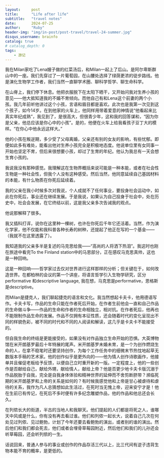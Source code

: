 ```yaml
---
layout:     post
title:      "Life after life"
subtitle:   "travel notes"
date:       2024-07-25
author:     "Ruby"
header-img: "img/in-post/post-travel/travel-24-summer.jpg"
disqus_username: brainfo
catalog: true
# catalog_depth: 0
tags:
    - 游记
---
```



我在Milan家吃了Lena嫂子做的红菜汤后，和Milan一起上了后山。是阿尔卑斯群山中的一座。我们先穿过了一片葡萄园，在山腰处选择了绿荫更浓的徒步路线。他是演化生物学工作者，我们当然一直聊学术圈、聊科学哲学、聊生命科学。

在山脊上，我们停下休息。他把衣服脱下在太阳下晒干，又开始问我对生养小孩的意见——他大抵知道我的不婚不育倾向。而他自己有和Lena这个前妻的两个小孩。我几年前听他讲过这个小孩，言语和眉目都是喜欢。此次也是我第一次见到这个孩子，如今14岁。在到他家的火车上，他同样用带着爱意的神情说“他看起来比真实年纪成熟”，我见到了，是很高大，但很青少年，这和我的回答谋和，“因为你是父亲，他总应该是你心中的小孩”。是的，他便在火车上给我看孩子豆丁大的模样。“在你心中他永远这样大。”

他的小孩在叛逆期，多少受了父母离婚，父亲还有别的女友的影响，有些忧郁。即便如此多有难处，能看出他对生养小孩完全是积极地态度。他说单位里有女同事一开始也坚定不育，但后来很想要小孩，却过了生育的年纪。他认为我总有一天会想生育小孩的。

我说我没有那种感觉。我理解这在生物界概括来说可能是一种本能，或者在社会性生物是一种社会性，但我个人没有这种感受。然后当然，他同意延续自己基因材料的本能，有什么物质在你死后延续着。

我的父亲在我小时候多次对我说，个人成就不了任何事业，要投身社会运动中，如此在你死后，事业还在继续发展。于是我说，如果认为自己投身于社会中，处在历史中，社会会发展，在它终结以前，这是我父亲多次告诫我的观点。

他说那解释了很多。

我又插科打诨，说你在这里种一棵树，也许在你死后千年它还活着。当然，作为演化学家，他不仅能和我科普各种长寿的树种，还提起了他正在写的一个基金——（我就不在这里透露了）。

我知道我的父亲多半是复述的马克思给我——“高尚的人将洒下热泪”。我这时也刚在旅途中看完To the Finland station中的马恩部分，正在感叹马克思真帅，这也是一种回响。

这是一种回响——哲学家过去仅对世界进行这样那样的分析；但关键在于，如何改造世界。在都柏林的会议的第一个讲座，将语言哲学引入生物学研究，区分performative 和descriptive language, 我在想，马克思是performative，恩格斯是descriptive。

而Milan是捷克人，我们聊起捷克的语言和文化。我当然想起卡夫卡，他用德语写作。卡夫卡写，作品的生命只能在作者死后开始，在作者生前他会一直和自己作品的生命做斗争——作品的生命和作者的生命相独立，相对抗。在作者死后，他再也不能限制作品生命的发展。作品不仅拥有本征性质，还会随着时代的变化呈现出不同的样貌色彩，被不同的时代和不同的人阅读和解读，这几乎是卡夫卡不能接受的。

但自我生命的终结是更能接受的，如果没有对作品独立生命开始的恐惧。大英博物馆在米开朗基罗最后十年特展的尾声。米开朗基罗未婚未育，是一个为创作燃烧生命的人，在拿不稳笔时还要坚持创作，为每个工作任务中的细微末节热忱地起草无数版本手稿的艺术家。他的创作似乎是更外向的——他为情人创作诗歌画作，他接单并且催促老板给予反馈，以便自己立时重开新的一版。一定程度上，他的一些创作是否献给自己，献给外甥，献给情人，献给上帝？他是否更少地卡夫卡版沉溺于作品脱胎于自我，完全是自我身体体验和精神世界的延伸而不舍剪断脐带？濒临死期的米开朗基罗和上帝的关系是如何的？有时候我感觉他和上帝是甘心被虐待和虐待的关系，我作为凡人总猜想如此生活过，在死时当无愧上帝，迎来安宁才是！他在生前已有传记，在死后不多时便有许多纪念雕塑作品，他的作品和他总还会长久。

在列侬长大的街道，半古的当地人和我聊天。他们提起的人们都是将死之人，谁哪天中风或是什么，你有没有再去看过谁。他们和列侬一起长大，说着自己几次在何处见过列侬、见过鲍勃，计划了今年还要去看鲍勃的演出，或者别的谁的演出。然后他们和我们都会死去，他们或者会埋骨草莓园附近，然后他们和我们的儿孙还会听草莓园，还会听列侬的一生。

话说回来，普通人参与的事业或创作的作品存活三代以上，比三代间有逆子违背生物本能不育的概率，是更低的。